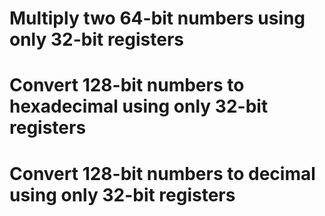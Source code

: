 # Multiply two 64-bit numbers using only 32-bit registers
# Convert 128-bit numbers to hexadecimal using only 32-bit registers
# Convert 128-bit numbers to decimal using only 32-bit registers
